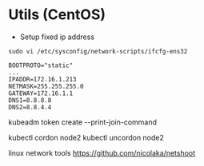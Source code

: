 # Utils (CentOS)
* Setup fixed ip address
```
sudo vi /etc/sysconfig/network-scripts/ifcfg-ens32 

BOOTPROTO="static"
...
IPADDR=172.16.1.213
NETMASK=255.255.255.0
GATEWAY=172.16.1.1
DNS1=8.8.8.8
DNS2=8.8.4.4
```

kubeadm token create --print-join-command

kubectl cordon node2
kubectl uncordon node2

linux network tools
https://github.com/nicolaka/netshoot